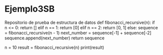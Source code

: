 # Ejemplo3SB
Repositorio de prueba de estructura de datos
def fibonacci_recursive(n):
    if n <= 0:
        return []
    elif n == 1:
        return [0]
    elif n == 2:
        return [0, 1]
    else:
        sequence = fibonacci_recursive(n - 1)
        next_number = sequence[-1] + sequence[-2]
        sequence.append(next_number)
        return sequence

n = 10
result = fibonacci_recursive(n)
print(result)

